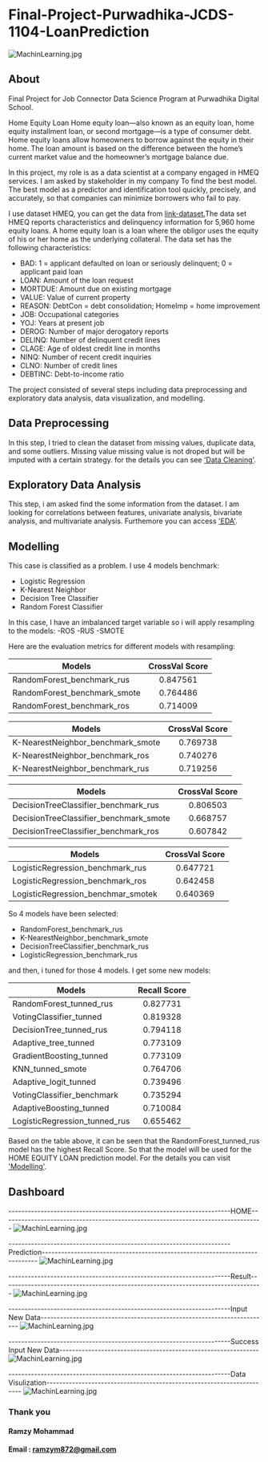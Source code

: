 # Final-Project-Purwadhika-JCDS-1104-LoanPrediction

![MachinLearning.jpg](static/giphy.gif)


About
-------

Final Project for Job Connector Data Science Program at Purwadhika Digital School.

Home Equity Loan
Home equity loan—also known as an equity loan, home equity installment loan, or second mortgage—is a type of consumer debt. Home equity loans allow homeowners to borrow against the equity in their home. The loan amount is based on the difference between the home’s current market value and the homeowner’s mortgage balance due.



In this project, my role is as a data scientist at a company engaged in HMEQ services. I am asked by stakeholder in my company To find the best model. The best model as a predictor and identification tool quickly, precisely, and accurately, so that companies can minimize borrowers who fail to pay.


I use dataset HMEQ, you can get the data from <a href="http://www.creditriskanalytics.net/datasets-private2.html">link-dataset.</a>The data set HMEQ reports characteristics and delinquency information for 5,960 home equity loans. A home equity loan is a loan where the obligor uses the equity of his or her home as the underlying collateral. The data set has the following characteristics:

- BAD: 1 = applicant defaulted on loan or seriously delinquent; 0 = applicant paid loan
- LOAN: Amount of the loan request
- MORTDUE: Amount due on existing mortgage
- VALUE: Value of current property
- REASON: DebtCon = debt consolidation; HomeImp = home improvement
- JOB: Occupational categories
- YOJ: Years at present job
- DEROG: Number of major derogatory reports
- DELINQ: Number of delinquent credit lines
- CLAGE: Age of oldest credit line in months
- NINQ: Number of recent credit inquiries
- CLNO: Number of credit lines
- DEBTINC: Debt-to-income ratio


The project consisted of several steps including data preprocessing and exploratory data analysis, data visualization, and modelling.


Data Preprocessing
-------
In this step, I tried to clean the dataset from missing values, duplicate data, and some outliers. Missing value missing value is not droped but will be imputed with a certain strategy. for the details you can see <a href="https://github.com/ramzymohammad/Final-Project-Purwadhika-JCDS-1104-LoanPrediction/blob/main/CLEANING_DATA.ipynb">'Data Cleaning'</a>.



Exploratory Data Analysis
-------
This step, i am asked find the some information from the dataset. I am looking for correlations between features, univariate analysis, bivariate analysis, and multivariate analysis. Furthemore you can access <a href="https://github.com/ramzymohammad/Final-Project-Purwadhika-JCDS-1104-LoanPrediction/blob/main/EDA_2.ipynb">'EDA'</a>.



Modelling
-------
This case is classified as a problem. I use 4 models benchmark:
- Logistic Regression
- K-Nearest Neighbor
- Decision Tree Classifier
- Random Forest Classifier



In this case, I have an imbalanced target variable so i will apply resampling to the models:
-ROS
-RUS
-SMOTE



Here are the evaluation metrics for different models with resampling:

 <center>
  
| Models                                                     |  CrossVal Score | 
|------------------------------------------------------------| :--------------:|
| RandomForest_benchmark_rus                                 |         0.847561|   
| RandomForest_benchmark_smote                               |         0.764486|    
| RandomForest_benchmark_ros                                 |         0.714009|    

 </center>
 
  <center>
  
| Models                                                     |  CrossVal Score | 
|------------------------------------------------------------| :--------------:|
| K-NearestNeighbor_benchmark_smote                          |         0.769738|   
| K-NearestNeighbor_benchmark_ros                            |         0.740276|    
| K-NearestNeighbor_benchmark_rus                            |         0.719256|    

 </center>
 
  <center>
  
| Models                                                     |  CrossVal Score | 
|------------------------------------------------------------| :--------------:|
| DecisionTreeClassifier_benchmark_rus                       |         0.806503|   
| DecisionTreeClassifier_benchmark_smote                     |         0.668757|    
| DecisionTreeClassifier_benchmark_ros                       |         0.607842|    

 </center>
 
  <center>
  
| Models                                                     |  CrossVal Score | 
|------------------------------------------------------------| :--------------:|
| LogisticRegression_benchmark_rus                           |         0.647721|   
| LogisticRegression_benchmark_ros                           |         0.642458|    
| LogisticRegression_benchmar_smotek                         |         0.640369|    

 </center>
 
So 4 models have been selected:
- RandomForest_benchmark_rus
- K-NearestNeighbor_benchmark_smote
- DecisionTreeClassifier_benchmark_rus
- LogisticRegression_benchmark_rus



and then, i tuned for those 4 models. I get some new models:

<center>
  
| Models                                                     |  Recall Score   | 
|------------------------------------------------------------| :--------------:|
| RandomForest_tunned_rus                                    |        0.827731 |   
| VotingClassifier_tunned	                                   |        0.819328 |    
| DecisionTree_tunned_rus	                                   |        0.794118 | 
| Adaptive_tree_tunned                                       |        0.773109 |   
| GradientBoosting_tunned		                                 |        0.773109 |    
| KNN_tunned_smote	                                         |        0.764706 |
| Adaptive_logit_tunned                                      |        0.739496 |   
| VotingClassifier_benchmark	                               |        0.735294 |    
| AdaptiveBoosting_tunned                                    |        0.710084 |
| LogisticRegression_tunned_rus                              |        0.655462 |


 </center>
 


Based on the table above, it can be seen that the RandomForest_tunned_rus model has the highest Recall Score. So that the model will be used for the HOME EQUITY LOAN prediction model. For the details you can visit <a href="https://github.com/ramzymohammad/Final-Project-Purwadhika-JCDS-1104-LoanPrediction/blob/main/Modelling_2.ipynb">'Modelling'</a>.

Dashboard
-------
---------------------------------------------------------------------HOME---------------------------------------------------------------------------------
![MachinLearning.jpg](static/Picture1.png)




---------------------------------------------------------------------Prediction----------------------------------------------------------------------------
![MachinLearning.jpg](static/Picture2.png)




---------------------------------------------------------------------Result---------------------------------------------------------------------------------
![MachinLearning.jpg](static/Picture3.png)




---------------------------------------------------------------------Input New Data-----------------------------------------------------------------------
![MachinLearning.jpg](static/Picture4.png)



---------------------------------------------------------------------Success Input New Data--------------------------------------------------------------
![MachinLearning.jpg](static/Picture5.png)




---------------------------------------------------------------------Data Visulization----------------------------------------------------------------------
![MachinLearning.jpg](static/Picture6.png)



### Thank you 

#### Ramzy Mohammad
#### Email : ramzym872@gmail.com


